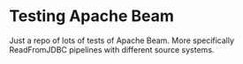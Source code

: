 # Testing Apache Beam

Just a repo of lots of tests of Apache Beam. More specifically ReadFromJDBC pipelines with different source systems.